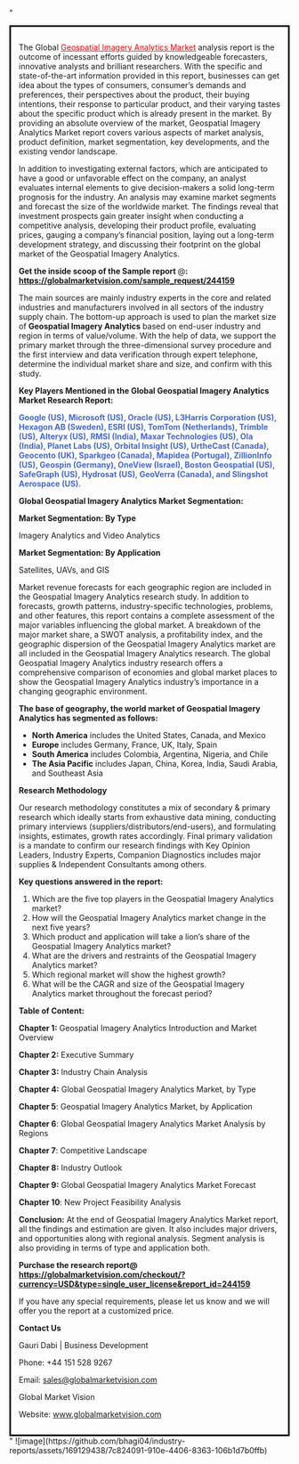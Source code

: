 "<div style='border: 3px solid black; padding: 1em;'>

The Global <a style='color: #ff0000;' href='https://globalmarketvision.com/reports/global-geospatial-imagery-analytics-market/244159'>Geospatial Imagery Analytics Market</a> analysis report is the outcome of incessant efforts guided by knowledgeable forecasters, innovative analysts and brilliant researchers. With the specific and state-of-the-art information provided in this report, businesses can get idea about the types of consumers, consumer’s demands and preferences, their perspectives about the product, their buying intentions, their response to particular product, and their varying tastes about the specific product which is already present in the market. By providing an absolute overview of the market, Geospatial Imagery Analytics Market report covers various aspects of market analysis, product definition, market segmentation, key developments, and the existing vendor landscape.

In addition to investigating external factors, which are anticipated to have a good or unfavorable effect on the company, an analyst evaluates internal elements to give decision-makers a solid long-term prognosis for the industry. An analysis may examine market segments and forecast the size of the worldwide market. The findings reveal that investment prospects gain greater insight when conducting a competitive analysis, developing their product profile, evaluating prices, gauging a company’s financial position, laying out a long-term development strategy, and discussing their footprint on the global market of the Geospatial Imagery Analytics.

<strong>Get the inside scoop of the Sample report </strong>@<strong>:</strong><strong> <a style='color: #ff0000;' href='https://globalmarketvision.com/sample_request/244159?utm_source=linkedinPulse&utm_medium=Bhagyashree&utm_campaign=Bhagyashree'>https://globalmarketvision.com/sample_request/244159</a></strong>

The main sources are mainly industry experts in the core and related industries and manufacturers involved in all sectors of the industry supply chain. The bottom-up approach is used to plan the market size of <strong>Geospatial Imagery Analytics</strong> based on end-user industry and region in terms of value/volume. With the help of data, we support the primary market through the three-dimensional survey procedure and the first interview and data verification through expert telephone, determine the individual market share and size, and confirm with this study.

<strong>Key Players Mentioned in the Global Geospatial Imagery Analytics Market Research Report:</strong>

<strong style='color: #4169e1;'>Google (US), Microsoft (US), Oracle (US), L3Harris Corporation (US), Hexagon AB (Sweden), ESRI (US), TomTom (Netherlands), Trimble (US), Alteryx (US), RMSI (India), Maxar Technologies (US), Ola (India), Planet Labs (US), Orbital Insight (US), UrtheCast (Canada), Geocento (UK), Sparkgeo (Canada), Mapidea (Portugal), ZillionInfo (US), Geospin (Germany), OneView (Israel), Boston Geospatial (US), SafeGraph (US), Hydrosat (US), GeoVerra (Canada), and Slingshot Aerospace (US).</strong>

<strong>Global Geospatial Imagery Analytics Market Segmentation:</strong>

<strong>Market Segmentation: By Type</strong>

Imagery Analytics and Video Analytics

<strong>Market Segmentation: By Application</strong>

Satellites, UAVs, and GIS

Market revenue forecasts for each geographic region are included in the Geospatial Imagery Analytics research study. In addition to forecasts, growth patterns, industry-specific technologies, problems, and other features, this report contains a complete assessment of the major variables influencing the global market. A breakdown of the major market share, a SWOT analysis, a profitability index, and the geographic dispersion of the Geospatial Imagery Analytics market are all included in the Geospatial Imagery Analytics research. The global Geospatial Imagery Analytics industry research offers a comprehensive comparison of economies and global market places to show the Geospatial Imagery Analytics industry’s importance in a changing geographic environment.

<strong>The base of geography, the world market of Geospatial Imagery Analytics has segmented as follows:</strong>
<ul>
  <li><strong>North America</strong> includes the United States, Canada, and Mexico</li>
  <li><strong>Europe</strong> includes Germany, France, UK, Italy, Spain</li>
  <li><strong>South America</strong> includes Colombia, Argentina, Nigeria, and Chile</li>
  <li><strong>The Asia Pacific</strong> includes Japan, China, Korea, India, Saudi Arabia, and Southeast Asia</li>
</ul>
<strong>Research Methodology</strong>

Our research methodology constitutes a mix of secondary &amp; primary research which ideally starts from exhaustive data mining, conducting primary interviews (suppliers/distributors/end-users), and formulating insights, estimates, growth rates accordingly. Final primary validation is a mandate to confirm our research findings with Key Opinion Leaders, Industry Experts, Companion Diagnostics includes major supplies &amp; Independent Consultants among others.

<strong>Key questions answered in the report: </strong>
<ol>
  <li>Which are the five top players in the Geospatial Imagery Analytics market?</li>
  <li>How will the Geospatial Imagery Analytics market change in the next five years?</li>
  <li>Which product and application will take a lion’s share of the Geospatial Imagery Analytics market?</li>
  <li>What are the drivers and restraints of the Geospatial Imagery Analytics market?</li>
  <li>Which regional market will show the highest growth?</li>
  <li>What will be the CAGR and size of the Geospatial Imagery Analytics market throughout the forecast period?</li>
</ol>
<strong>Table of Content:</strong>

<strong>Chapter 1:</strong> Geospatial Imagery Analytics Introduction and Market Overview

<strong>Chapter 2:</strong> Executive Summary

<strong>Chapter 3:</strong> Industry Chain Analysis

<strong>Chapter 4:</strong> Global Geospatial Imagery Analytics Market, by Type

<strong>Chapter 5</strong>: Geospatial Imagery Analytics Market, by Application

<strong>Chapter 6</strong>: Global Geospatial Imagery Analytics Market Analysis by Regions

<strong>Chapter 7</strong>: Competitive Landscape

<strong>Chapter 8:</strong> Industry Outlook

<strong>Chapter 9:</strong> Global Geospatial Imagery Analytics Market Forecast

<strong>Chapter 10</strong>: New Project Feasibility Analysis

<strong>Conclusion:</strong> At the end of Geospatial Imagery Analytics Market report, all the findings and estimation are given. It also includes major drivers, and opportunities along with regional analysis. Segment analysis is also providing in terms of type and application both.

<strong>Purchase the research report@</strong><strong> <strong><a style='color: #ff0000;' href='https://globalmarketvision.com/checkout/?currency=USD&type=single_user_license&report_id=244159?utm_source=linkedinPulse&utm_medium=Bhagyashree&utm_campaign=Bhagyashree'>https://globalmarketvision.com/checkout/?currency=USD&type=single_user_license&report_id=244159</a></strong>
</strong>

If you have any special requirements, please let us know and we will offer you the report at a customized price.

<strong>Contact Us</strong>

Gauri Dabi | Business Development

Phone: +44 151 528 9267

Email: <a href='mailto:sales@globalmarketvision.com'>sales@globalmarketvision.com</a>

Global Market Vision

Website: <a href='http://www.globalmarketvision.com/'>www.globalmarketvision.com</a>

</div>"
![image](https://github.com/bhagi04/industry-reports/assets/169129438/7c824091-910e-4406-8363-106b1d7b0ffb)
